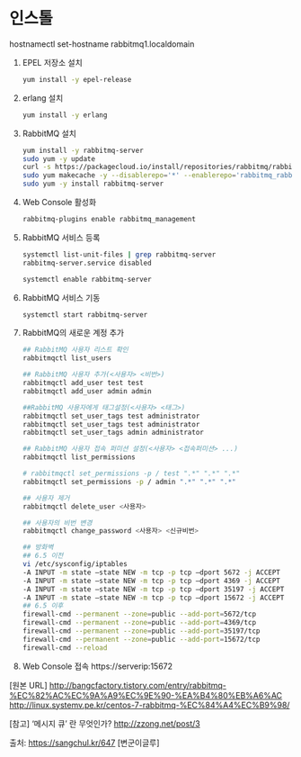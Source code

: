 # 인스톨

hostnamectl set-hostname rabbitmq1.localdomain

1. EPEL 저장소 설치

    ```bash
    yum install -y epel-release
    ```

2. erlang 설치

    ```bash
    yum install -y erlang
    ```

3. RabbitMQ 설치

    ```bash
    yum install -y rabbitmq-server
    sudo yum -y update
    curl -s https://packagecloud.io/install/repositories/rabbitmq/rabbitmq-server/script.rpm.sh | sudo bash
    sudo yum makecache -y --disablerepo='*' --enablerepo='rabbitmq_rabbitmq-server'
    sudo yum -y install rabbitmq-server
    ```

4. Web Console 활성화

    ```bash
    rabbitmq-plugins enable rabbitmq_management
    ```

5. RabbitMQ 서비스 등록

    ```bash
    systemctl list-unit-files | grep rabbitmq-server
    rabbitmq-server.service disabled

    systemctl enable rabbitmq-server
    ```

6. RabbitMQ 서비스 기동

    ```bash
    systemctl start rabbitmq-server
    ```

7. RabbitMQ의 새로운 계정 추가

    ```bash
    ## RabbitMQ 사용자 리스트 확인
    rabbitmqctl list_users

    ## RabbitMQ 사용자 추가(<사용자> <비번>)
    rabbitmqctl add_user test test
    rabbitmqctl add_user admin admin

    ##RabbitMQ 사용자에게 태그설정(<사용자> <태그>)
    rabbitmqctl set_user_tags test administrator
    rabbitmqctl set_user_tags test administrator
    rabbitmqctl set_user_tags admin administrator

    ## RabbitMQ 사용자 접속 퍼미션 설정(<사용자> <접속퍼미션> ...)
    rabbitmqctl list_permissions

    # rabbitmqctl set_permissions -p / test ".*" ".*" ".*"
    rabbitmqctl set_permissions -p / admin ".*" ".*" ".*"

    ## 사용자 제거
    rabbitmqctl delete_user <사용자>

    ## 사용자의 비번 변경
    rabbitmqctl change_password <사용자> <신규비번>

    ## 방화벽
    ## 6.5 이전
    vi /etc/sysconfig/iptables
    -A INPUT -m state —state NEW -m tcp -p tcp —dport 5672 -j ACCEPT
    -A INPUT -m state —state NEW -m tcp -p tcp —dport 4369 -j ACCEPT
    -A INPUT -m state —state NEW -m tcp -p tcp —dport 35197 -j ACCEPT
    -A INPUT -m state —state NEW -m tcp -p tcp —dport 15672 -j ACCEPT
    ## 6.5 이후
    firewall-cmd --permanent --zone=public --add-port=5672/tcp
    firewall-cmd --permanent --zone=public --add-port=4369/tcp
    firewall-cmd --permanent --zone=public --add-port=35197/tcp
    firewall-cmd --permanent --zone=public --add-port=15672/tcp
    firewall-cmd --reload
    ```

8. Web Console 접속 https://serverip:15672

[원본 URL]
http://bangcfactory.tistory.com/entry/rabbitmq-%EC%82%AC%EC%9A%A9%EC%9E%90-%EA%B4%80%EB%A6%AC
http://linux.systemv.pe.kr/centos-7-rabbitmq-%EC%84%A4%EC%B9%98/

[참고] ‘메시지 큐’ 란 무엇인가? http://zzong.net/post/3

출처: https://sangchul.kr/647 [변군이글루]